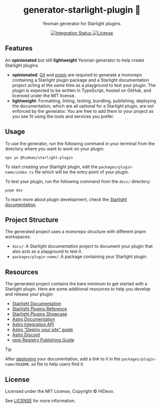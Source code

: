 <div align="center">
  <h1>generator-starlight-plugin 🔋</h1>
  <p>Yeoman generator for Starlight plugins.</p>
</div>

<div align="center">
  <a href="https://github.com/HiDeoo/generator-starlight-plugin/actions/workflows/integration.yml">
    <img alt="Integration Status" src="https://github.com/HiDeoo/generator-starlight-plugin/actions/workflows/integration.yml/badge.svg" />
  </a>
  <a href="https://github.com/HiDeoo/generator-starlight-plugin/blob/main/LICENSE">
    <img alt="License" src="https://badgen.net/github/license/HiDeoo/generator-starlight-plugin" />
  </a>
  <br />
</div>

## Features

An **opinionated** but still **lightweight** Yeoman generator to help create Starlight plugins.

- **opinionated**: [Git](https://git-scm.com/) and [pnpm](https://pnpm.io/) are required to generate a monorepo containing a Starlight plugin package and a Starlight documentation project acting at the same time as a playground to test your plugin. The plugin is expected to be written in TypeScript, hosted on GitHub, and licensed under the MIT license.
- **lightweight**: Formatting, linting, testing, bundling, publishing, deploying the documentation, which are all optional for a Starlight plugin, are not enforced by the generator. You are free to add them to your project as you see fit using the tools and services you prefer.

## Usage

To use the generator, run the following command in your terminal from the directory where you want to work on your plugin:

```shell
npx yo @hideoo/starlight-plugin
```

To start creating your Starlight plugin, edit the `packages/plugin-name/index.ts` file which will be the entry point of your plugin.

To test your plugin, run the following command from the `docs/` directory:

```shell
pnpm dev
```

To learn more about plugin development, check the [Starlight documentation](https://starlight.astro.build/reference/plugins/).

## Project Structure

The generated project uses a monorepo structure with different pnpm workspaces:

- `docs/`: A Starlight documentation project to document your plugin that also acts as a playground to test it.
- `packages/plugin-name/`: A package containing your Starlight plugin.

## Resources

The generated project contains the bare minimum to get started with a Starlight plugin. Here are some additional resources to help you develop and release your plugin:

- [Starlight Documentation](https://starlight.astro.build/)
- [Starlight Plugins Reference](https://starlight.astro.build/reference/plugins/)
- [Starlight Plugins Showcase](https://starlight.astro.build/resources/plugins/)
- [Astro Documentation](https://docs.astro.build/)
- [Astro Integration API](https://docs.astro.build/en/reference/integrations-reference/)
- [Astro “Deploy your site” guide](https://docs.astro.build/en/guides/deploy/)
- [Astro Discord](https://astro.build/chat/)
- [npm Registry Publishing Guide](https://docs.npmjs.com/packages-and-modules/contributing-packages-to-the-registry)

> [!TIP]
> After [deploying](https://docs.astro.build/en/guides/deploy/) your documentation, add a link to it in the `packages/plugin-name/README.md` file to help users find it.

## License

Licensed under the MIT License, Copyright © HiDeoo.

See [LICENSE](https://github.com/HiDeoo/generator-starlight-plugin/blob/main/LICENSE) for more information.
